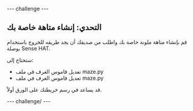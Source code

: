 \--- challenge \---

## التحدي: إنشاء متاهة خاصة بك

قم بإنشاء متاهة ملونة خاصة بك واطلب من صديقك أن يجد طريقه للخروج باستخدام بوصلة Sense HAT.

ستحتاج إلى:

+ تعديل قاموس الغرف في ملف maze.py
+ تعديل قاموس الغرف في ملف maze.py

قد يساعد في رسم خريطتك على الورق أولاً.

\--- challenge/ \---